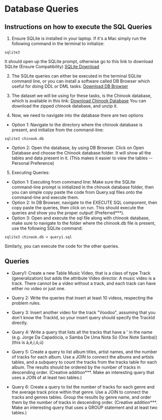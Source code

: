 # Database Queries

## Instructions on how to execute the SQL Queries
1. Ensure SQLite is installed in your laptop. If it's a Mac
simply run the following command in the terminal to initialize:
```
sqlite3
```
It should open up the SQLite prompt, otherwise go to this link to download SQLite (Ensure Compatibility)
<a href="https://www.sqlite.org/download.html">SQLite Download</a>

2. The SQLite queries can either be executed in the terminal SQLite command line, or you can install a software called DB Browser which useful for doing DDL or DML tasks.
<a href="https://sqlitebrowser.org/dl/">Download DB Browser</a>

3. The dataset we will be using for these tasks, is the Chinook database, which is available in this link:
<a href="https://www.sqlitetutorial.net/sqlite-sample-database/">Download Chinook Database</a>
You can download the zipped chinook database, and unzip it.

4. Now, we need to navigate into the database there are two options
-   Option 1: Navigate to the directory where the chinook database is present, and initialize from the command-line:
```
sqlite3 chinook.db
```
- Option 2: Open the database, by using DB Browser. Click on Open Database and choose the Chinook database folder. It will show all the tables and data present in it. (This makes it easier to view the tables -- Personal Preference)

5. Executing Queries: 
- Option 1: Executing from command line: Make sure the SQLite command-line prompt is initialized in the chinook database folder, then you can simple copy paste the code from Query.sql files onto the command-line and execute them.
- Option 2: In DB Browser, navigate to the EXECUTE SQL component, then copy paste the queries, then click on run. This should execute the queries and show you the proper output! (Preferred***).
- Option 3: Open and execute the sql file along with chinook database, make sure to navigate to the folder where the chinook.db file is present, use the following SQLite command:
```
sqlite3 chinook.db < query1.sql
```
Similarly, you can execute the code for the other queries.





## Queries

- Query1: Create a new Table Music Video, that is a class of type Track (generalization) but adds the attribute Video director. A music video is a track. There cannot be a video without a track, and each track can have either no video or just one. 

- Query 2: Write the queries that insert at least 10 videos, respecting the problem rules.

- Query 3:  Insert another video for the track "Voodoo", assuming that you don't know the TrackId, so your insert query should specify the TrackId directly.

- Query 4: Write a query that lists all the tracks that have a ' in the name (e.g. Jorge Da Capadócia, o Samba De Uma Nota Só (One Note Samba)) (this is á,é,í,ó,ú)

- Query 5: Create a query to list album titles, artist names, and the number of tracks for each album. Use a JOIN to connect the albums and artists tables, and a subquery to count the tracks from the tracks table for each album. The results should be ordered by the number of tracks in descending order. (Creative addition***. Make an interesting query that uses a JOIN of at least two tables.)

- Query 6: Create a query to list the number of tracks for each genre and the average track price within that genre. Use a JOIN to connect the tracks and genres tables. Group the results by genre name, and order them by the number of tracks in descending order. (Creative addition***. Make an interesting query that uses a GROUP statement and at least two tables.)